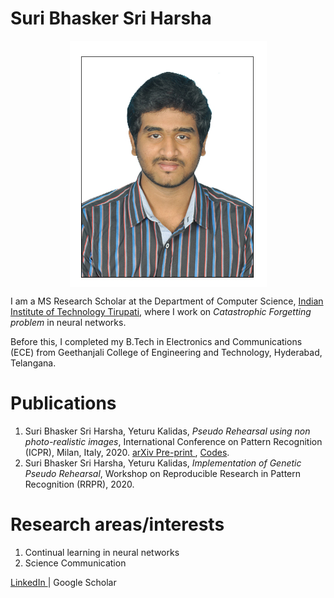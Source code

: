 # Suri Bhasker Sri Harsha

<center><img src="Bhasker Sri Harsha.jpg" align=center></center>

I am a MS Research Scholar at the Department of Computer Science, <a href="https://iittp.ac.in/">Indian Institute of Technology Tirupati</a>, where I work on _Catastrophic Forgetting problem_ in neural networks.

Before this, I completed my B.Tech in Electronics and Communications (ECE) from Geethanjali College of Engineering and Technology, Hyderabad, Telangana.

# Publications

1. Suri Bhasker Sri Harsha, Yeturu Kalidas, _Pseudo Rehearsal using non photo-realistic images_, International Conference on Pattern Recognition (ICPR), Milan, Italy, 2020. <a href="https://arxiv.org/abs/2004.13414" target="blank"> arXiv Pre-print </a>, <a href="https://github.com/BhaskerSriHarsha/Genetic-Pseudo-Rehearsal">Codes</a>.
2. Suri Bhasker Sri Harsha, Yeturu Kalidas, _Implementation of Genetic Pseudo Rehearsal_, Workshop on Reproducible Research in Pattern Recognition (RRPR), 2020.

# Research areas/interests

1. Continual learning in neural networks
2. Science Communication

<a href = "https://www.linkedin.com/in/bhasker-sri-harsha" target="blank"> LinkedIn </a>| Google Scholar
